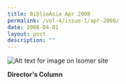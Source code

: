 ```yaml
---
title: BiblioAsia Apr 2008
permalink: /vol-4/issue-1/apr-2008/
date: 2008-04-01
layout: post
description: ""
---
```

![Alt text for image on Isomer site](/images/covers/ba4-1.jpg)

**Director's Column**<br>